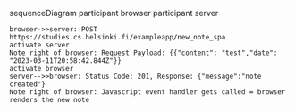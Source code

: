 sequenceDiagram
    participant browser
    participant server

    browser->>server: POST https://studies.cs.helsinki.fi/exampleapp/new_note_spa
    activate server
    Note right of browser: Request Payload: {{"content": "test","date": "2023-03-11T20:58:42.844Z"}}
    activate browser
    server-->>browser: Status Code: 201, Response: {"message":"note created"}
    Note right of browser: Javascript event handler gets called = browser renders the new note
    